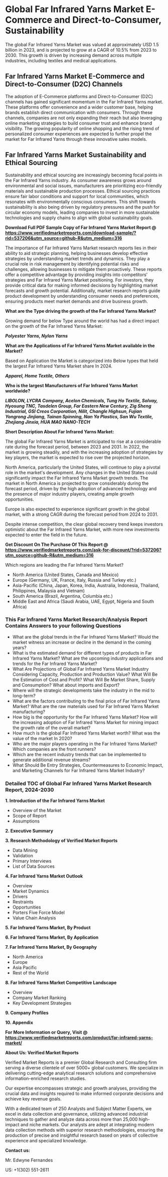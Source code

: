 <h1>Global Far Infrared Yarns Market E-Commerce and Direct-to-Consumer, Sustainability</h1><p class=""><p>The global Far Infrared Yarns Market was valued at approximately USD 1.5 billion in 2023, and is projected to grow at a CAGR of 10.5% from 2023 to 2030. This growth is driven by increasing demand across multiple industries, including textiles and medical applications.</p> <h2>Far Infrared Yarns Market E-Commerce and Direct-to-Consumer (D2C) Channels</h2> <p>The adoption of E-Commerce platforms and Direct-to-Consumer (D2C) channels has gained significant momentum in the Far Infrared Yarns market. These platforms offer convenience and a wider customer base, helping brands establish direct communication with consumers. Through these channels, companies are not only expanding their reach but also leveraging online marketing strategies to build consumer trust and enhance brand visibility. The growing popularity of online shopping and the rising trend of personalized consumer experiences are expected to further propel the market for Far Infrared Yarns through these innovative sales models.</p> <h2>Far Infrared Yarns Market Sustainability and Ethical Sourcing</h2> <p>Sustainability and ethical sourcing are increasingly becoming focal points in the Far Infrared Yarns industry. As consumer awareness grows around environmental and social issues, manufacturers are prioritizing eco-friendly materials and sustainable production processes. Ethical sourcing practices ensure fair labor conditions and support for local communities, which resonates with environmentally conscious consumers. This shift towards sustainability is also being driven by regulatory pressures and the push for circular economy models, leading companies to invest in more sustainable technologies and supply chains to align with global sustainability goals.</p> </p><p class=""><strong>Download Full PDF Sample Copy of Far Infrared Yarns Market Report @ <a href="https://www.verifiedmarketreports.com/download-sample/?rid=537206&utm_source=github-R&utm_medium=316" target="_blank">https://www.verifiedmarketreports.com/download-sample/?rid=537206&utm_source=github-R&utm_medium=316</a></strong></p><p>The importance of&nbsp;Far Infrared Yarns Market research reports lies in their ability to aid strategic planning, helping businesses develop effective strategies by understanding market trends and dynamics. They play a crucial role in risk management by identifying potential risks and challenges, allowing businesses to mitigate them proactively. These reports offer a competitive advantage by providing insights into competitors' strategies and Far Infrared Yarns Market positioning. For investors, they provide critical data for making informed decisions by highlighting market forecasts and growth potential. Additionally, market research reports guide product development by understanding consumer needs and preferences, ensuring products meet market demands and drive business growth.</p><p><strong>What are the&nbsp;Type driving the growth of the Far Infrared Yarns Market?</strong></p><p id="" class="">Growing demand for below Type around the world has had a direct impact on the growth of the Far Infrared Yarns Market:</p><p class=""><em><strong>Polyester Yarns, Nylon Yarns</strong></em></p><p class=""><strong>What are the&nbsp;Applications&nbsp;of Far Infrared Yarns Market available in the Market?</strong></p><p id="" class="">Based on Application the Market is categorized into Below types that held the largest Far Infrared Yarns Market share In 2024.</p><p class=""><em><strong>Apparel, Home Textile, Others</strong></em></p><p class=""><strong>Who is the largest Manufacturers of Far Infrared Yarns Market worldwide?</strong></p><p><em><strong>LIBOLON, LYCRA Company, Acelon Chemicals, Tung Ho Textile, Solvay, Hyosung TNC, Tasdelen Group, Far Eastern New Century, Zig Sheng Industrial, GSI Creos Corporation, Nilit, Changle Highsun, Fujian Yongrong Jinjiang, Tainan Spinning, Nan Ya Plastics, San Wu Textile, Zhejiang Jinxia, HUA MAO NANO-TECH</strong></em></p><p id="" class=""><strong>Short Description About Far Infrared Yarns Market:</strong></p><p>The global Far Infrared Yarns Market is anticipated to rise at a considerable rate during the forecast period, between 2023 and 2031. In 2022, the market is growing steadily, and with the increasing adoption of strategies by key players, the market is expected to rise over the projected horizon.</p><p>North America, particularly the United States, will continue to play a pivotal role in the market's development. Any changes in the United States could significantly impact the Far Infrared Yarns Market growth trends. The market in North America is projected to grow considerably during the forecast period, driven by the high adoption of advanced technology and the presence of major industry players, creating ample growth opportunities.</p><p>Europe is also expected to experience significant growth in the global market, with a strong CAGR during the forecast period from 2024 to 2031.</p><p>Despite intense competition, the clear global recovery trend keeps investors optimistic about the Far Infrared Yarns Market, with more new investments expected to enter the field in the future.</p><p id="" class=""><strong>Get Discount On The Purchase Of This Report @ <a href="https://www.verifiedmarketreports.com/ask-for-discount/?rid=537206?utm_source=github-R&utm_medium=316" target="_blank">https://www.verifiedmarketreports.com/ask-for-discount/?rid=537206?utm_source=github-R&utm_medium=316</a></strong></p><p class="">Which regions are leading the Far Infrared Yarns Market?</p><ul><li>North America (United States, Canada and Mexico)</li><li>Europe (Germany, UK, France, Italy, Russia and Turkey etc.)</li><li>Asia-Pacific (China, Japan, Korea, India, Australia, Indonesia, Thailand, Philippines, Malaysia and Vietnam)</li><li>South America (Brazil, Argentina, Columbia etc.)</li><li>Middle East and Africa (Saudi Arabia, UAE, Egypt, Nigeria and South Africa)</li></ul><h3 id="" class="">This Far Infrared Yarns Market Research/Analysis Report Contains Answers to your following Questions</h3><ul><li>What are the global trends in the Far Infrared Yarns Market? Would the market witness an increase or decline in the demand in the coming years?</li><li>What is the estimated demand for different types of products in Far Infrared Yarns Market? What are the upcoming industry applications and trends for the Far Infrared Yarns Market?</li><li>What Are Projections of Global Far Infrared Yarns Market Industry Considering Capacity, Production and Production Value? What Will Be the Estimation of Cost and Profit? What Will Be Market Share, Supply and Consumption? What about imports and Export?</li><li>Where will the strategic developments take the industry in the mid to long-term?</li><li>What are the factors contributing to the final price of Far Infrared Yarns Market? What are the raw materials used for Far Infrared Yarns Market manufacturing?</li><li>How big is the opportunity for the Far Infrared Yarns Market? How will the increasing adoption of Far Infrared Yarns Market for mining impact the growth rate of the overall market?</li><li>How much is the global Far Infrared Yarns Market worth? What was the value of the market In 2020?</li><li>Who are the major players operating in the Far Infrared Yarns Market? Which companies are the front runners?</li><li>Which are the recent industry trends that can be implemented to generate additional revenue streams?</li><li>What Should Be Entry Strategies, Countermeasures to Economic Impact, and Marketing Channels for Far Infrared Yarns Market Industry?</li></ul><h3 id="" class="">Detailed TOC of Global Far Infrared Yarns Market Research Report, 2024-2030</h3><p id="" class=""><strong>1. Introduction of the Far Infrared Yarns Market</strong></p><ul><li>Overview of the Market</li><li>Scope of Report</li><li>Assumptions</li></ul><p id="" class=""><strong>2. Executive Summary</strong></p><p id="" class=""><strong>3. Research Methodology of Verified Market Reports</strong></p><ul><li>Data Mining</li><li>Validation</li><li>Primary Interviews</li><li>List of Data Sources</li></ul><p id="" class=""><strong>4. Far Infrared Yarns Market Outlook</strong></p><ul><li>Overview</li><li>Market Dynamics</li><li>Drivers</li><li>Restraints</li><li>Opportunities</li><li>Porters Five Force Model</li><li>Value Chain Analysis</li></ul><p id="" class=""><strong>5. Far Infrared Yarns Market, By Product</strong></p><p id="" class=""><strong>6. Far Infrared Yarns Market, By Application</strong></p><p id="" class=""><strong>7. Far Infrared Yarns Market, By Geography</strong></p><ul><li>North America</li><li>Europe</li><li>Asia Pacific</li><li>Rest of the World</li></ul><p id="" class=""><strong>8. Far Infrared Yarns Market Competitive Landscape</strong></p><ul><li>Overview</li><li>Company Market Ranking</li><li>Key Development Strategies</li></ul><p id="" class=""><strong>9. Company Profiles</strong></p><p id="" class=""><strong>10. Appendix</strong></p><p id="" class=""><strong>For More Information or Query, Visit @ <a href="https://www.verifiedmarketreports.com/product/far-infrared-yarns-market/" target="_blank">https://www.verifiedmarketreports.com/product/far-infrared-yarns-market/</a></strong></p><p id="" class=""><strong>About Us: Verified Market Reports</strong></p><p id="" class="">Verified Market Reports is a premier Global Research and Consulting firm serving a diverse clientele of over 5000+ global customers. We specialize in delivering cutting-edge analytical research solutions and comprehensive information-enriched research studies.</p><p id="" class="">Our expertise encompasses strategic and growth analyses, providing the crucial data and insights required to make informed corporate decisions and achieve key revenue goals.</p><p id="" class="">With a dedicated team of 250 Analysts and Subject Matter Experts, we excel in data collection and governance, utilizing advanced industrial techniques to gather and analyze data across more than 25,000 high-impact and niche markets. Our analysts are adept at integrating modern data collection methods with superior research methodologies, ensuring the production of precise and insightful research based on years of collective experience and specialized knowledge.</p><p id="" class=""><strong>Contact us:</strong></p><p id="" class="">Mr. Edwyne Fernandes</p><p id="" class="">US: +1(302) 551-2611</p>